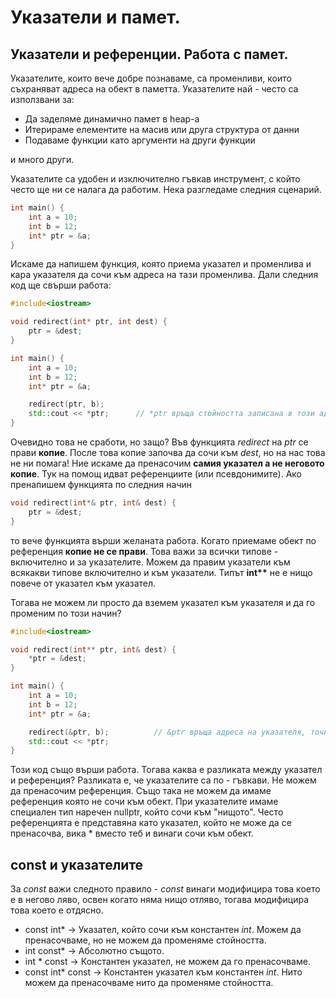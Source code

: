 # Указатели и памет.

## Указатели и референции. Работа с памет.
Указателите, които вече добре познаваме, са променливи, които съхраняват адреса на обект в паметта. Указателите най - често са използвани за:
* Да заделяме динамично памет в heap-а
* Итерираме елементите на масив или друга структура от данни
* Подаваме функции като аргументи на други функции

и много други. 

Указателите са удобен и изключително гъвкав инструмент, с който често ще ни се налага да работим.
Нека разгледаме следния сценарий.
```c++
int main() {
    int a = 10;
    int b = 12;
    int* ptr = &a;
}
```
Искаме да напишем функция, която приема указател и променлива и кара указателя да сочи към адреса на тази променлива. Дали следния код ще свърши работа:
```c++
#include<iostream>

void redirect(int* ptr, int dest) {
    ptr = &dest;
}

int main() {
    int a = 10;
    int b = 12;
    int* ptr = &a;

    redirect(ptr, b);
    std::cout << *ptr;      // *ptr връща стойността записана в този адрес
}
```
Очевидно това не сработи, но защо? Във функцията *redirect* на *ptr* се прави **копие**. После това копие започва да сочи към *dest*, но на нас това не ни помага! Ние искаме да пренасочим **самия указател а не неговото копие**. Тук на помощ идват референциите (или псевдонимите). Ако пренапишем функцията по следния начин
 
```c++
void redirect(int*& ptr, int& dest) {
    ptr = &dest;
}
```
то вече функцията върши желаната работа. Когато приемаме обект по референция **копие не се прави**. Това важи за всички типове - включително и за указателите. 
Можем да правим указатели към всякакви типове включително и към указатели. Типът **int\*\*** не е нищо повече от указател към указател.

Тогава не можем ли просто да вземем указател към указателя и да го променим по този начин? 
```c++
#include<iostream>

void redirect(int** ptr, int& dest) {
    *ptr = &dest;
}

int main() {
    int a = 10;
    int b = 12;
    int* ptr = &a;

    redirect(&ptr, b);          // &ptr връща адреса на указателя, точно това което е int**, адрес на указател.
    std::cout << *ptr;
}
```

Този код също върши работа. Тогава каква е разликата между указател и референция? 
Разликата е, че указателите са по - гъвкави. Не можем да пренасочим референция. Също така не можем да имаме референция която не сочи към обект. При указателите имаме специален тип наречен nullptr, който сочи към "нищото". Често референцията е представяна като указател, който не може да се пренасочва, вика \* вместо теб и винаги сочи към обект.

## const и указателите
За *const* важи следното правило - *const* винаги модифицира това което е в негово ляво, освен когато няма нищо отляво, тогава модифицира това което е отдясно. 

* const int\* -> Указател, който сочи към константен *int*. Можем да пренасочваме, но не можем да променяме стойността. 
* int const\* -> Абсолютно същото.
* int \* const -> Константен указател, не можем да го пренасочваме.
* const int\* const -> Константен указател към константен *int*. Нито можем да пренасочваме нито да променяме стойността.
